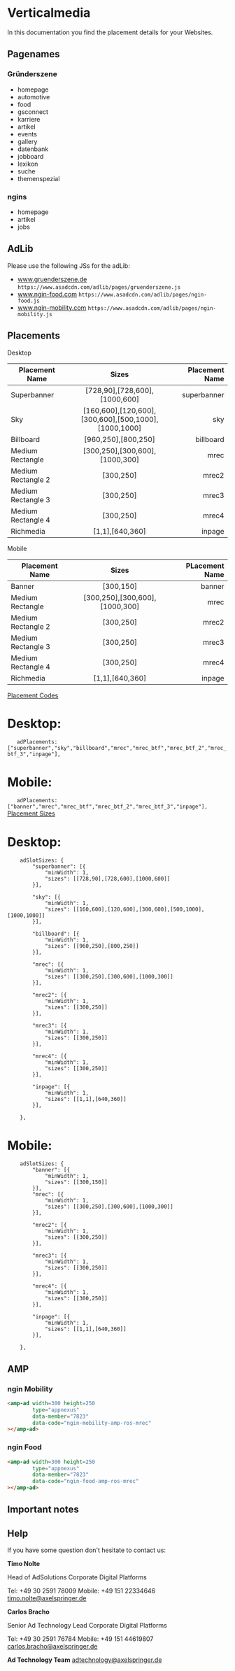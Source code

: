 # Verticalmedia

In this documentation you find the placement details for your Websites.  


## Pagenames


### Gründerszene
- homepage
- automotive
- food
- gsconnect
- karriere
- artikel
- events
- gallery
- datenbank
- jobboard
- lexikon
- suche
- themenspezial

### ngins
- homepage
- artikel
- jobs


## AdLib

Please use the following JSs for the adLib: 

- www.gruenderszene.de ```https://www.asadcdn.com/adlib/pages/gruenderszene.js```
- www.ngin-food.com ```https://www.asadcdn.com/adlib/pages/ngin-food.js```
- www.ngin-mobility.com ```https://www.asadcdn.com/adlib/pages/ngin-mobility.js```


## Placements

 Desktop

| Placement Name|Sizes|Placement Name|
| ------------- |:-------------:| -----:|
|Superbanner|[728,90],[728,600],[1000,600]|superbanner|
|Sky|[160,600],[120,600],[300,600],[500,1000],[1000,1000]|sky|
|Billboard|[960,250],[800,250]|billboard|
|Medium Rectangle|[300,250],[300,600],[1000,300]|mrec|
|Medium Rectangle 2|[300,250]|mrec2|
|Medium Rectangle 3|[300,250]|mrec3|
|Medium Rectangle 4|[300,250]|mrec4|
|Richmedia|[1,1],[640,360]|inpage|

 Mobile


| Placement Name|Sizes|PLacement Name|
| ------------- |:-------------:| -----:|
|Banner|[300,150]|banner|
|Medium Rectangle|[300,250],[300,600],[1000,300]|mrec|
|Medium Rectangle 2|[300,250]|mrec2|
|Medium Rectangle 3|[300,250]|mrec3|
|Medium Rectangle 4|[300,250]|mrec4|
|Richmedia|[1,1],[640,360]|inpage|

 [Placement Codes](https://github.com/spring-media/adsolutions-implementationReference/blob/master/publisher-display-reference.md#3-define-the-ad-placements-for-the-website)

# Desktop:

`	adPlacements: ["superbanner","sky","billboard","mrec","mrec_btf","mrec_btf_2","mrec_btf_3","inpage"],`

# Mobile:

`	adPlacements: ["banner","mrec","mrec_btf","mrec_btf_2","mrec_btf_3","inpage"],`
 [Placement Sizes](https://github.com/spring-media/adsolutions-implementationReference/blob/master/publisher-display-reference.md#4-define-the-sizes-for-every-ad-placement)

# Desktop:

```
	adSlotSizes: {
		"superbanner": [{
			"minWidth": 1,
			"sizes": [[728,90],[728,600],[1000,600]]
		}],
     
		"sky": [{
			"minWidth": 1,
			"sizes": [[160,600],[120,600],[300,600],[500,1000],[1000,1000]]
		}],
     
		"billboard": [{
			"minWidth": 1,
			"sizes": [[960,250],[800,250]]
		}],
     
		"mrec": [{
			"minWidth": 1,
			"sizes": [[300,250],[300,600],[1000,300]]
		}],
     
		"mrec2": [{
			"minWidth": 1,
			"sizes": [[300,250]]
		}],

		"mrec3": [{
			"minWidth": 1,
			"sizes": [[300,250]]
		}],

		"mrec4": [{
			"minWidth": 1,
			"sizes": [[300,250]]
		}],
     
		"inpage": [{
			"minWidth": 1,
			"sizes": [[1,1],[640,360]]
		}],
     
	},
```

# Mobile:

```
	adSlotSizes: {
		"banner": [{
			"minWidth": 1,
			"sizes": [[300,150]]
		}],
		"mrec": [{
			"minWidth": 1,
			"sizes": [[300,250],[300,600],[1000,300]]
		}],
     
		"mrec2": [{
			"minWidth": 1,
			"sizes": [[300,250]]
		}],

		"mrec3": [{
			"minWidth": 1,
			"sizes": [[300,250]]
		}],

		"mrec4": [{
			"minWidth": 1,
			"sizes": [[300,250]]
		}],
     
		"inpage": [{
			"minWidth": 1,
			"sizes": [[1,1],[640,360]]
		}],
     
	},
```

## AMP

### ngin Mobility

```html
<amp-ad width=300 height=250
        type="appnexus"
        data-member="7823"
        data-code="ngin-mobility-amp-ros-mrec"
></amp-ad>
```

### ngin Food

```html
<amp-ad width=300 height=250
        type="appnexus"
        data-member="7823"
        data-code="ngin-food-amp-ros-mrec"
></amp-ad>
```


## Important notes



## Help

If you have some question don't hesitate to contact us:


__Timo Nolte__
 
  Head of AdSolutions
  Corporate Digital Platforms

  Tel: +49 30 2591 78009
  Mobile: +49 151 22334646 
  timo.nolte@axelspringer.de


__Carlos Bracho__
 
  Senior Ad Technology Lead 
  Corporate Digital Platforms
  
  Tel: +49 30 2591 76784
  Mobile: +49 151 44619807 
  carlos.bracho@axelspringer.de

__Ad Technology Team__
  adtechnology@axelspringer.de
  

